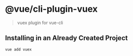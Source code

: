 # @vue/cli-plugin-vuex

> vuex plugin for vue-cli

## Installing in an Already Created Project

```bash
vue add vuex
```
